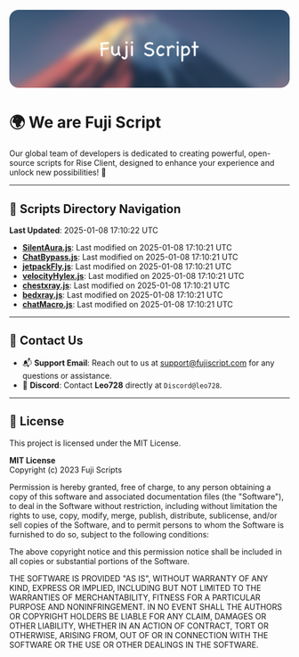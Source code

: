 ![Banner](.github/b.webp)

# 🌍 **We are Fuji Script**

Our global team of developers is dedicated to creating powerful, open-source scripts for Rise Client, designed to enhance your experience and unlock new possibilities! 🌟

---
<!-- SCRIPTS_NAVIGATION_START -->
## 📂 **Scripts Directory Navigation**

**Last Updated**: 2025-01-08 17:10:22 UTC

- **[SilentAura.js](scripts/SilentAura.js)**: Last modified on 2025-01-08 17:10:21 UTC
- **[ChatBypass.js](scripts/ChatBypass.js)**: Last modified on 2025-01-08 17:10:21 UTC
- **[jetpackFly.js](scripts/jetpackFly.js)**: Last modified on 2025-01-08 17:10:21 UTC
- **[velocityHylex.js](scripts/velocityHylex.js)**: Last modified on 2025-01-08 17:10:21 UTC
- **[chestxray.js](scripts/chestxray.js)**: Last modified on 2025-01-08 17:10:21 UTC
- **[bedxray.js](scripts/bedxray.js)**: Last modified on 2025-01-08 17:10:21 UTC
- **[chatMacro.js](scripts/chatMacro.js)**: Last modified on 2025-01-08 17:10:21 UTC

<!-- SCRIPTS_NAVIGATION_END -->

---

## 💬 **Contact Us**  
- 📬 **Support Email**: Reach out to us at [support@fujiscript.com](mailto:support@fujiscript.com) for any questions or assistance.  
- 💬 **Discord**: Contact **Leo728** directly at `Discord@leo728`.

---

## 📜 **License**

This project is licensed under the MIT License.  

**MIT License**  
Copyright (c) 2023 Fuji Scripts  

Permission is hereby granted, free of charge, to any person obtaining a copy of this software and associated documentation files (the "Software"), to deal in the Software without restriction, including without limitation the rights to use, copy, modify, merge, publish, distribute, sublicense, and/or sell copies of the Software, and to permit persons to whom the Software is furnished to do so, subject to the following conditions:  

The above copyright notice and this permission notice shall be included in all copies or substantial portions of the Software.  

THE SOFTWARE IS PROVIDED "AS IS", WITHOUT WARRANTY OF ANY KIND, EXPRESS OR IMPLIED, INCLUDING BUT NOT LIMITED TO THE WARRANTIES OF MERCHANTABILITY, FITNESS FOR A PARTICULAR PURPOSE AND NONINFRINGEMENT. IN NO EVENT SHALL THE AUTHORS OR COPYRIGHT HOLDERS BE LIABLE FOR ANY CLAIM, DAMAGES OR OTHER LIABILITY, WHETHER IN AN ACTION OF CONTRACT, TORT OR OTHERWISE, ARISING FROM, OUT OF OR IN CONNECTION WITH THE SOFTWARE OR THE USE OR OTHER DEALINGS IN THE SOFTWARE.  
